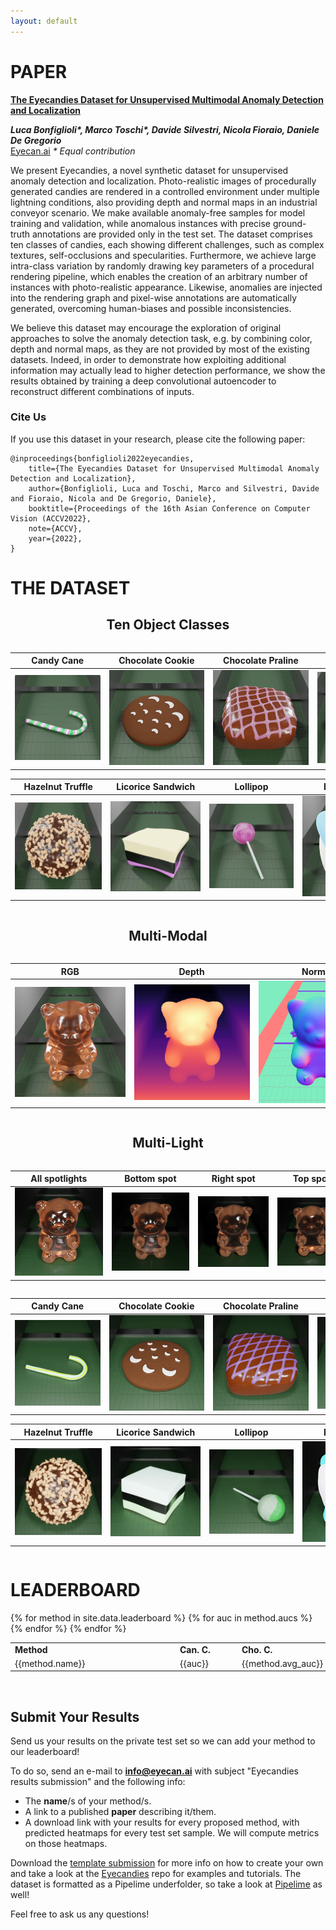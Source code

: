```yaml
---
layout: default
---
```


# PAPER

<div class="hero has-text-centered" id="paper">
<div class="myWrapper" markdown="1" align="left">

**[The Eyecandies Dataset for Unsupervised Multimodal Anomaly Detection and Localization](https://arxiv.org/abs/2210.04570)**

***Luca Bonfiglioli\*, Marco Toschi\*, Davide Silvestri, Nicola Fioraio, Daniele De Gregorio***<br>
[Eyecan.ai](https://www.eyecan.ai/) *\* Equal contribution*

We present Eyecandies, a novel synthetic dataset for unsupervised anomaly detection and localization. Photo-realistic images of procedurally generated candies are rendered in a controlled environment under multiple lightning conditions, also providing depth and normal maps in an industrial conveyor scenario. We make available anomaly-free samples for model training and validation, while anomalous instances with precise ground-truth annotations are provided only in the test set. The dataset comprises ten classes of candies, each showing different challenges, such as complex textures, self-occlusions and specularities. Furthermore, we achieve large intra-class variation by randomly drawing key parameters of a procedural rendering pipeline, which enables the creation of an arbitrary number of instances with photo-realistic appearance. Likewise, anomalies are injected into the rendering graph and pixel-wise annotations are automatically generated, overcoming human-biases and possible inconsistencies.

We believe this dataset may encourage the exploration of original approaches to solve the anomaly detection task, e.g. by combining color, depth and normal maps, as they are not provided by most of the existing datasets. Indeed, in order to demonstrate how exploiting additional information may actually lead to higher detection performance, we show the results obtained by training a deep convolutional autoencoder to reconstruct different combinations of inputs.

### Cite Us

If you use this dataset in your research, please cite the following paper:

```
@inproceedings{bonfiglioli2022eyecandies,
    title={The Eyecandies Dataset for Unsupervised Multimodal Anomaly Detection and Localization},
    author={Bonfiglioli, Luca and Toschi, Marco and Silvestri, Davide and Fioraio, Nicola and De Gregorio, Daniele},
    booktitle={Proceedings of the 16th Asian Conference on Computer Vision (ACCV2022},
    note={ACCV},
    year={2022},
}
```

</div>
</div>

# THE DATASET

<div class="hero has-text-centered" id="dataset">
<div class="myWrapper" markdown="1" align="center">

## Ten Object Classes

<div markdown="1" style="overflow-x:scroll;">
<div markdown="1" style="min-width:800px;">

| Candy Cane                                                      | Chocolate Cookie                                                            | Chocolate Praline                                                             | Confetto                                                    | Gummy Bear                                                      |
| --------------------------------------------------------------- | --------------------------------------------------------------------------- | ----------------------------------------------------------------------------- | ----------------------------------------------------------- | --------------------------------------------------------------- |
| ![Alt text](assets\images\rgb_gifs\candy_cane.gif "candy cane") | ![Alt text](assets\images\rgb_gifs\chocolate_cookie.gif "chocolate cookie") | ![Alt text](assets\images\rgb_gifs\chocolate_praline.gif "chocolate_praline") | ![Alt text](assets\images\rgb_gifs\confetto.gif "confetto") | ![Alt text](assets\images\rgb_gifs\gummy_bear.gif "gummy_bear") |


<!-- this space is essential -->

| Hazelnut Truffle                                                            | Licorice Sandwich                                                              | Lollipop                                                    | Marshmallow                                                       | Peppermint Candy                                                            |
| --------------------------------------------------------------------------- | ------------------------------------------------------------------------------ | ----------------------------------------------------------- | ----------------------------------------------------------------- | --------------------------------------------------------------------------- |
| ![Alt text](assets\images\rgb_gifs\hazelnut_truffle.gif "hazelnut_truffle") | ![Alt text](assets\images\rgb_gifs\licorice_sandwich.gif "licorice_sandwitch") | ![Alt text](assets\images\rgb_gifs\lollipop.gif "lollipop") | ![Alt text](assets\images\rgb_gifs\marshmallow.gif "marshmallow") | ![Alt text](assets\images\rgb_gifs\peppermint_candy.gif "peppermint candy") |

</div>
</div>

## Multi-Modal

<div markdown="1" style="overflow-x:scroll;">
<div markdown="1" style="min-width:600px;">

| RGB                                                       | Depth                                                   | Normals                                                     |
| --------------------------------------------------------- | ------------------------------------------------------- | ----------------------------------------------------------- |
| ![Alt text](assets\images\multimodal\image_5.jpg "image") | ![Alt text](assets\images\multimodal\depth.jpg "depth") | ![Alt text](assets\images\multimodal\normals.jpg "normals") |

</div>
</div>

## Multi-Light

<div markdown="1" style="overflow-x:scroll;">
<div markdown="1" style="min-width:800px;">

| All spotlights                                        | Bottom spot                                           | Right spot                                            | Top spot                                              | Left spot                                             | Global light box                                      |
| ----------------------------------------------------- | ----------------------------------------------------- | ----------------------------------------------------- | ----------------------------------------------------- | ----------------------------------------------------- | ----------------------------------------------------- |
| ![Alt text](assets\images\multilight\image_0.jpg "0") | ![Alt text](assets\images\multilight\image_1.jpg "1") | ![Alt text](assets\images\multilight\image_2.jpg "2") | ![Alt text](assets\images\multilight\image_3.jpg "3") | ![Alt text](assets\images\multilight\image_4.jpg "4") | ![Alt text](assets\images\multilight\image_5.jpg "5") |


</div>
</div>

<div markdown="1" style="overflow-x:scroll;">
<div markdown="1" style="min-width:800px;">

| Candy Cane                                                        | Chocolate Cookie                                                              | Chocolate Praline                                                               | Confetto                                                      | Gummy Bear                                                        |
| ----------------------------------------------------------------- | ----------------------------------------------------------------------------- | ------------------------------------------------------------------------------- | ------------------------------------------------------------- | ----------------------------------------------------------------- |
| ![Alt text](assets\images\light_gifs\candy_cane.gif "candy cane") | ![Alt text](assets\images\light_gifs\chocolate_cookie.gif "chocolate cookie") | ![Alt text](assets\images\light_gifs\chocolate_praline.gif "chocolate_praline") | ![Alt text](assets\images\light_gifs\confetto.gif "confetto") | ![Alt text](assets\images\light_gifs\gummy_bear.gif "gummy_bear") |


<!-- this space is essential -->

| Hazelnut Truffle                                                              | Licorice Sandwich                                                                | Lollipop                                                      | Marshmallow                                                         | Peppermint Candy                                                              |
| ----------------------------------------------------------------------------- | -------------------------------------------------------------------------------- | ------------------------------------------------------------- | ------------------------------------------------------------------- | ----------------------------------------------------------------------------- |
| ![Alt text](assets\images\light_gifs\hazelnut_truffle.gif "hazelnut_truffle") | ![Alt text](assets\images\light_gifs\licorice_sandwich.gif "licorice_sandwitch") | ![Alt text](assets\images\light_gifs\lollipop.gif "lollipop") | ![Alt text](assets\images\light_gifs\marshmallow.gif "marshmallow") | ![Alt text](assets\images\light_gifs\peppermint_candy.gif "peppermint candy") |

</div>
</div>

</div>
</div>

# LEADERBOARD

<div class="hero" id="leaderboard" markdown="1">
<div markdown="1" style="overflow-x: scroll;">
<table>
    <tr>
        <td style="min-width:250px"><b>Method</b></td>
        <td style="min-width:85px"><b>Can. C.</b></td>
        <td style="min-width:85px"><b>Cho. C.</b></td>
        <td style="min-width:85px"><b>Cho. P.</b></td>
        <td style="min-width:85px"><b>Confet.</b></td>
        <td style="min-width:90px"><b>Gum. B.</b></td>
        <td style="min-width:85px"><b>Haz. T.</b></td>
        <td style="min-width:85px"><b>Lic. S.</b></td>
        <td style="min-width:85px"><b>Lollip.</b></td>
        <td style="min-width:85px"><b>Marsh.</b></td>
        <td style="min-width:85px"><b>Pep. C.</b></td>
        <td style="min-width:85px"><b>Avg.</b></td>
    </tr>
    {% for method in site.data.leaderboard %}
        <tr>
            <td>{{method.name}}</td>
            {% for auc in method.aucs %}
                <td>{{auc}}</td>
            {% endfor %}
            <td>{{method.avg_auc}}</td>
        </tr>
    {% endfor %}
</table>
</div>

<br>
<div class="myWrapper" align="left" markdown="1">

## Submit Your Results

Send us your results on the private test set so we can add your method to our leaderboard!

To do so, send an e-mail to **info@eyecan.ai** with subject "Eyecandies results submission" and the following info:

- The **name**/s of your method/s.
- A link to a published **paper** describing it/them.
- A download link with your results for every proposed method, with predicted heatmaps for every test set sample. We will compute metrics on those heatmaps.

Download the [template submission](https://drive.google.com/file/d/17qTSfqFesnb5BG6BdgegjWLv7bHKJJMs/view?usp=sharing) for more info on how to create your own and take a look at the [Eyecandies](https://github.com/eyecan-ai/eyecandies) repo for examples and tutorials. The dataset is formatted as a Pipelime underfolder, so take a look at [Pipelime](https://github.com/eyecan-ai/pipelime-python) as well!

Feel free to ask us any questions!

</div>
</div>
